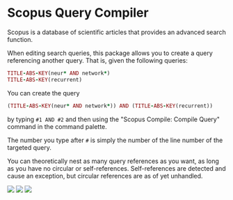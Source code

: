 # Scopus Query Compiler

Scopus is a database of scientific articles that provides an advanced search function.

When editing search queries, this package allows you to create a query referencing another query. That is, given the following queries:

```ruby
TITLE-ABS-KEY(neur* AND network*)
TITLE-ABS-KEY(recurrent)
```
You can create the query
```ruby
(TITLE-ABS-KEY(neur* AND network*)) AND (TITLE-ABS-KEY(recurrent))
```
by typing `#1 AND #2` and then using the "Scopus Compile: Compile Query" command in the command palette.

The number you type after `#` is simply the number of the line number of the targeted query.

You can theoretically nest as many query references as you want, as long as you have no circular or self-references. Self-references are detected and cause an exception, but circular references are as of yet unhandled.


![](https://raw.githubusercontent.com/Syncrossus/Garbage-File-Storage/master/scopus_compile_1.png?token=AC627VIV64UBBLM3YJFP7L25NYZD4)
![](https://raw.githubusercontent.com/Syncrossus/Garbage-File-Storage/master/scopus_compile_2.png?token=AC627VO3N7VG7KGN5BHLSFS5NYZGW)
![](https://raw.githubusercontent.com/Syncrossus/Garbage-File-Storage/master/scopus_compile_3.png?token=AC627VNQIVHK3YTDDUQZ76K5NYZIS)

